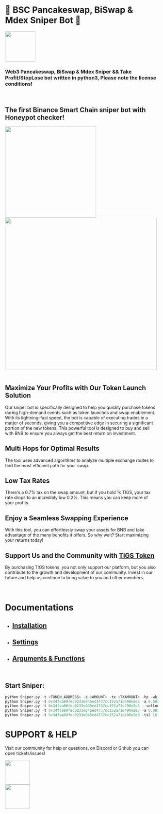 # 🚀 BSC Pancakeswap, BiSwap & Mdex Sniper Bot 🚀
<div><a href="https://trading-tigers.com" > <img src="https://trading-tigers.com/logos/TradingTigers.png" height="100"></a></div>

### Web3 Pancakeswap, BiSwap & Mdex Sniper && Take Profit/StopLose bot written in python3, Please note the license conditions!
<br />

## The first Binance Smart Chain sniper bot with Honeypot checker!  
<div><a href="https://discord.gg/Qc6y9kyCgU" > <img src="https://trading-tigers.com/logos/preview001.png" height="300"></a></div>
<div><a href="https://github.com/Trading-Tiger/Pancakeswap_BSC_Sniper_Bot/releases" > <img src="https://trading-tigers.com/logos/sniper/Preview_Sniper_GUI_Mainv3.02.png" height="500"></a></div>
<br />

## Maximize Your Profits with Our Token Launch Solution
Our sniper bot is specifically designed to help you quickly purchase tokens during high-demand events such as token launches and swap enablement. With its lightning-fast speed, the bot is capable of executing trades in a matter of seconds, giving you a competitive edge in securing a significant portion of the new tokens.
This powerful tool is designed to buy and sell with BNB to ensure you always get the best return on investment. 

## Multi Hops for Optimal Results 
The tool uses advanced algorithms to analyze multiple exchange routes to find the most efficient path for your swap. 

## Low Tax Rates 
There's a 0.7% tax on the swap amount, but if you hold 1k TIGS, your tax rate drops to an incredibly low 0.2%. This means you can keep more of your profits. 

## Enjoy a Seamless Swapping Experience 
With this tool, you can effortlessly swap your assets for BNB and take advantage of the many benefits it offers. So why wait? Start maximizing your returns today!  

## Support Us and the Community with [TIGS Token](https://bscscan.com/token/0x34faa80fec0233e045ed4737cc152a71e490e2e3) 
By purchasing TIGS tokens, you not only support our platform, but you also contribute to the growth and development of our community. Invest in our future and help us continue to bring value to you and other members.
<br />
<br />
<br />

# Documentations
- ## [Installation](https://docs.trading-tigers.com/sniper-bot/installation)
- ## [Settings](https://docs.trading-tigers.com/sniper-bot/settings)
- ## [Arguments & Functions](https://docs.trading-tigers.com/sniper-bot/arguments-and-functions)  
<br />
  

## Start Sniper:  
```python
python Sniper.py -t <TOKEN_ADDRESS> -a <AMOUNT> -tx <TXAMOUNT> -hp -wb <BLOCKS WAIT BEFORE BUY> -tp <TAKE PROFIT IN PERCENT> -sl <STOP LOSE IN PERCENT>
python Sniper.py -t 0x34faa80fec0233e045ed4737cc152a71e490e2e3 -a 0.001 -tx 2 -hp  -wb 10 -tp 50
python Sniper.py -t 0x34faa80fec0233e045ed4737cc152a71e490e2e3 --sellonly
python Sniper.py -t 0x34faa80fec0233e045ed4737cc152a71e490e2e3 -a 0.001 --buyonly
python Sniper.py -t 0x34faa80fec0233e045ed4737cc152a71e490e2e3 -tsl 10 -tp 10 -sl 10 -nb
```

# SUPPORT & HELP
Visit our community for help or questions, on Discord or Github you can open tickets/issues!
<div>
<a href="https://discord.gg/Qc6y9kyCgU" > <img src="https://assets-global.website-files.com/6257adef93867e50d84d30e2/6257d377b13ff484638adb92_svg7.svg" height="80"></a>
</div>

<div>
<a href="https://t.me/TradingTigersChat" > <img src="https://upload.wikimedia.org/wikipedia/commons/e/ef/Telegram_X_2019_Logo.svg" height="80"></a>
</div>
<br />
